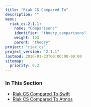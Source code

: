 ```yaml
---
title: "Riak CS Compared To"
description: ""
menu:
  riak_cs-2.1.1:
    name: "Comparisons"
    identifier: "theory_comparisons"
    weight: 103
    parent: "theory"
project: "riak_cs"
project_version: "2.1.1"
lastmod: 2016-01-23T00:00:00-00:00
sitemap:
  priority: 0.2
---
```


### In This Section

- [Riak CS Compared To Swift](../../references/appendices/comparisons/swift/)
- [Riak CS Compared To Atmos](../../references/appendices/comparisons/atmos/)
